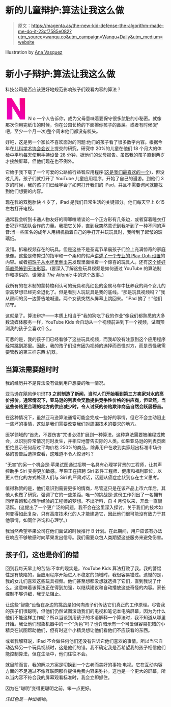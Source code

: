 # 新的儿童辩护:算法让我这么做

> 原文：<https://magenta.as/the-new-kid-defense-the-algorithm-made-me-do-it-23cf7585e082?utm_source=wanqu.co&utm_campaign=Wanqu+Daily&utm_medium=website>



Illustration by [Ana Vasquez](http://avasquezco.tumblr.com/)



# **新小子辩护:算法让我这么做**

科技公司是否应该更好地规范影响孩子们观看内容的算法？



![N](img/aac75480b5faaceba90f4f39331c948d.png)  N   o 一个人告诉你，成为父母意味着要保守很多肮脏的小秘密。就像那次你用完纸巾的时候，你在公园长椅的下面擦你孩子的鼻屎。或者有时候(好吧，至少一个月一次)整个周末他们都没有梳头。

好吧，这是另一个家长不喜欢面对的问题:他们的孩子看了很多数字内容。根据今年在[儿科学术协会会议](https://www.eurekalert.org/pub_releases/2017-05/aaop-hst042617.php)上提交的研究，研究中 20%的儿童在他们 18 个月大的体检中平均每天使用手持设备 28 分钟，据他们的父母报告。虽然我的孩子直到两岁才接触屏幕，但他们现在也不例外。

它始于我下载了一个可爱的公路旅行益智应用程序([这是我们最喜欢的一个](https://www.commonsensemedia.org/app-reviews/tozzle-toddlers-favorite-puzzle))，但没过几周，孩子们就打开了 YouTube 儿童应用程序，开始了自己的漫游。到他们 3 岁的时候，我的孩子们已经学会了如何打开我们的 iPad，并且不需要询问就能找到他们想要的内容。

现在我的双胞胎快 4 岁了，iPad 是我们日常生活的关键部分。他们每天早上 6:15 左右打开电视。

通常我会听到卡通人物友好的唧唧喳喳谈论一个正方形有几条边，或者穿着睡衣打击犯罪时团队合作的力量。我把它关掉，直到我突然意识到我听到了一种不同的声音:当一些匿名的成年人用相机指着自己的手打开并玩玩具时，我听到了起皱的玻璃纸。

没错。拆箱视频存在的玩具。但是这些不是圣诞节早晨孩子们脸上充满惊奇的家庭录像。这些是修剪过的指甲和一个柔和的假声[讲述了一个专业的 Play-Doh 设置](https://www.youtube.com/watch?v=9JMiR1SyY4E&t=72s)的内容。或者[把珠子从水杯里倒出来](https://www.youtube.com/watch?v=DIXgO8MIvno)发现里面埋着一个惊喜的玩具人。还有[这个娃娃简直恐怖到无法形容](https://www.youtube.com/watch?v=CaCK-BfqYdQ&t=260s)。(要深入了解这些玩具视频是如何通过 YouTube 的算法制作和提供的，请阅读 *The Atlantic* 中的[这个故事。)](https://www.theatlantic.com/technology/archive/2017/07/what-youtube-reveals-about-the-toddler-mind/534765/)

我所有的在木制的蒙特梭利认可的玩具和亮红色的金属马车中抚养我的两个女儿的崇高梦想已经完全退化了。但是看别人玩玩具是我的底线。“那是玩具视频吗？”我从房间的另一边警告地喊道。两个女孩突然从屏幕上跳回来。“iPad 摘了！”他们防守。

这就是了。算法辩护——本质上相当于“我的狗吃了我的作业”像我们都熟悉的大多数流媒体服务一样，YouTube Kids 会自动从一个视频前进到下一个视频，试图预测我的孩子会喜欢什么。

可悲的是，我的孩子们已经看够了这些玩具视频，而我却没有注意到这个应用程序经常跳到那里。因此，我的孩子们没有因为视频的选择而责怪对方，而是责怪我需要管教的第三样东西:机器。

## **当算法需要超时时**

我的经历并不是算法没有做到用户想要的唯一情况。

亚马逊在飓风伊尔玛**T3 之前制造了新闻，当时人们开始看到第三方卖家对水的高价报价。通常情况下，亚马逊的列表会奖励提供竞争性价格的供应商，但显然，当这些价格更合理的地方的供应减少时，令人讨厌的价格欺诈商品自然会跃居榜首。**

在这种情况下，虽然亚马逊算法通常可能会完成一些好的事情，但它不会主动阻止一些坏的事情，这就是我们需要改变我们对周围技术的要求的地方。

医学领域的“首先，不要伤害”咒语必须扩展到一种算法，这种算法需要被编程或教会，以识别异常情况何时发生，并相应地警告实际的人类。如果亚马逊的列表页面拒绝显示任何超过平均价格 250%的商品，除非用户在收到卖家超出标准市场价格的警告后选择查看，这难道不令人惊讶吗？

“无害”的另一个机会是:苹果试图通过招聘一名具有心理学背景的工程师，让其声控助手 Siri 变得更加敏感。苹果正在招聘 Siri 软件工程师、健康和福利职位，以更人性化的方式处理人们与 Siri 的严肃对话，话题从癌症症状到存在主义思考。



值得称赞的是，他们意识到需要更多的情商，尽管这只是在该产品上市六年后，其他人也做了研究，强调了它的一些差距。唯一的挑战是:这份工作列出了一名拥有同伴咨询和心理学经验的工程师的梦想。不出所料，自 4 月份以来，开盘一直很活跃。(这提出了一个更广泛的问题，我不会在这里深入探讨，关于我们的技术如何变得如此复杂，只有高度技术化的人才能建造它，因此他们很可能没有致力于其他事情，如同伴咨询和心理学。)

我当然希望苹果公司在他们面试的时候推行 B 计划。在此期间，用户应该有办法在响应不够敏感时向苹果发出信号。我们需要众包人类期望这些服务来避免伤害。

## **孩子们，这也是你们的错**

回到我每天早上的苦恼:不幸的现实是，YouTube Kids 算法打败了我。我的警惕性是有缺陷的，当应用程序开始进入不稳定的领域时，我很容易错过。遗憾的是，我的女儿们喜欢这些玩具视频。他们甚至想都没想就选择了它们，直到我说了什么。这意味着该算法正在得到加强，以继续建议和自动播放这些奇怪的内容。家长控制不够详细，我无法阻止。

让这些“智能”设备在身边的挑战是如何向孩子们传达它们真正的工作原理。尽管我的孩子们很聪明，但他们仍然试图滚动我们的电视和笔记本电脑屏幕，因为为什么他们不能这样工作呢？所以当谈到用孩子的术语解释一个算法时，我不知道从哪里开始。我让他们想象机器中的一个“角色”吗？也许暗示有一个可爱但容易犯错的小精灵在试图帮助他们，但有时这个小精灵想让他们看他们不应该看的东西。

或者我解释说，iPad 不会做任何他们还没有告诉它他们喜欢的事情。所以当它自动选择另一个玩具视频时，这是他们的错。我不确定我是否希望我的孩子相信他们能控制算法，但在生活中，他们往往不会。

就目前而言，我的解决方案是切换到一个古老而美好的事物:电视。它在互动内容方面的不足通过不像互联网那样提供免费内容来弥补。这也是一个更大的屏幕，所以当内容不符合我的屏幕观看标准时，我会立即抓住。

因为在“聪明”变得更聪明之前，笨一点更好。



*洋红色是一种出版物*[](http://www.hugeinc.com/)**。**





